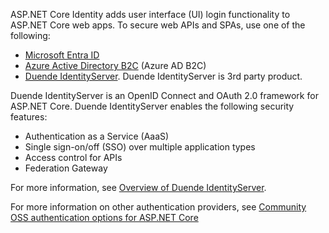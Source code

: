 ASP.NET Core Identity adds user interface (UI) login functionality to ASP.NET Core web apps. To secure web APIs and SPAs, use one of the following:

* [Microsoft Entra ID](/azure/api-management/api-management-howto-protect-backend-with-aad)
* [Azure Active Directory B2C](/azure/active-directory-b2c/active-directory-b2c-custom-rest-api-netfw) (Azure AD B2C)
* [Duende IdentityServer](https://docs.duendesoftware.com/identityserver/v6/overview/). Duende IdentityServer is 3rd party product.

Duende IdentityServer is an OpenID Connect and OAuth 2.0 framework for ASP.NET Core. Duende IdentityServer enables the following security features:

* Authentication as a Service (AaaS)
* Single sign-on/off (SSO) over multiple application types
* Access control for APIs
* Federation Gateway

For more information, see [Overview of Duende IdentityServer](https://docs.duendesoftware.com/identityserver/v6/overview/).

For more information on other authentication providers, see [Community OSS authentication options for ASP.NET Core](xref:security/authentication/community)
